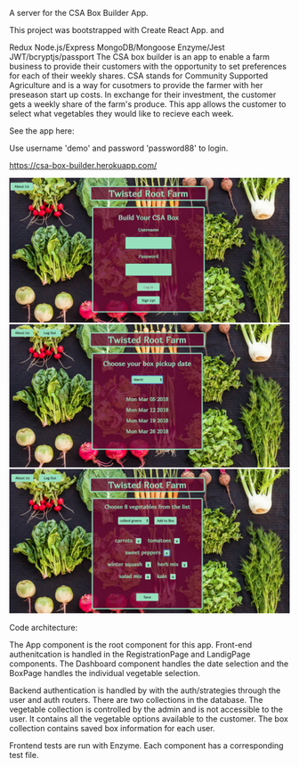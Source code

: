 A server for the CSA Box Builder App.  

This project was bootstrapped with Create React App. and

Redux
Node.js/Express
MongoDB/Mongoose
Enzyme/Jest
JWT/bcryptjs/passport
The CSA box builder is an app to enable a farm business to provide their customers with the opportunity to set preferences for each of their weekly shares. CSA stands for Community Supported Agriculture and is a way for cusotmers to provide the farmer with her preseason start up costs. In exchange for their investment, the customer gets a weekly share of the farm's produce. This app allows the customer to select what vegetables they would like to recieve each week.

See the app here:

Use username 'demo' and password 'password88' to login.

https://csa-box-builder.herokuapp.com/

![Login Page](./screen-shots/login.png)
![Dashboard](./screen-shots/dashboard.png)
![Box Page](./screen-shots/adding-items.png)

Code architecture:

The App component is the root component for this app. Front-end authenitcation is handled in the RegistrationPage and LandigPage components. The Dashboard component handles the date selection and the BoxPage handles the individual vegetable selection.

Backend authentication is handled by with the auth/strategies through the user and auth routers. There are two collections in the database. The vegetable collection is controlled by the admin and is not accessible to the user. It contains all the vegetable options available to the customer. The box collection contains saved box information for each user.

Frontend tests are run with Enzyme. Each component has a corresponding test file.
